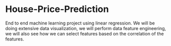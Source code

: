 # House-Price-Prediction
End to end machine learning project using linear regression. We will be doing extensive data visualization, we will perform data feature engineering, we will also see how we can select features based on the correlation of the features.

